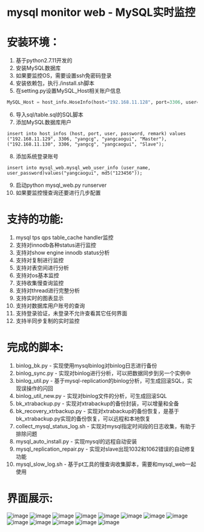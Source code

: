 # mysql monitor web - MySQL实时监控

# 安装环境：
1. 基于python2.7.11开发的
2. 安装MySQL数据库
3. 如果要监控OS，需要设置ssh免密码登录
4. 安装依赖包，执行./install.sh脚本
5. 在setting.py设置MySQL_Host相关账户信息
``` python
MySQL_Host = host_info.HoseInfo(host="192.168.11.128", port=3306, user="yangcg", password="yangcaogui", remark="Monitor")
```
6. 导入sql/table.sql的SQL脚本
7. 添加MySQL数据库用户
``` mysql
insert into host_infos (host, port, user, password, remark) values
("192.168.11.129", 3306, "yangcg", "yangcaogui", "Master"), ("192.168.11.130", 3306, "yangcg", "yangcaogui", "Slave");
```
8. 添加系统登录账号
``` mysql
insert into mysql_web.mysql_web_user_info (user_name, user_password)values("yangcaogui", md5("123456"));
```
9. 启动python mysql_web.py runserver
10. 如果要监控慢查询还要进行几步配置

# 支持的功能:
1. mysql tps qps table_cache handler监控
2. 支持对innodb各种status进行监控
3. 支持对show engine innodb status分析
4. 支持对复制进行监控
5. 支持对表空间进行分析
7. 支持对os基本监控
8. 支持收集慢查询监控
9. 支持对thread进行完整分析
10. 支持实时的图表显示
11. 支持对数据库用户账号的查询
12. 支持登录验证，未登录不允许查看其它任何界面
13. 支持半同步复制的实时监控

# 完成的脚本:
1. binlog_bk.py - 实现使用mysqlbinlog对binlog日志进行备份
2. binlog_sync.py - 实现对binlog进行分析，可以把数据同步到另一个实例中
3. binlog_util.py - 基于mysql-replication的binlog分析，可生成回滚SQL，实现误操作的闪回
4. binlog_util_new.py - 实现对binlog文件的分析，可生成回滚SQL
5. bk_xtrabackup.py - 实现对xtrabackup的备份封装，可以增量和全备
6. bk_recovery_xtrbackup.py - 实现对xtrabackup的备份恢复，是基于bk_xtrabackup.py实现的备份恢复，可以远程和本地恢复
7. collect_mysql_status_log.sh - 实现对mysql指定时间段的日志收集，有助于排除问题
8. mysql_auto_install.py - 实现mysql的远程自动安装
9. mysql_replication_repair.py - 实现对slave出现1032和1062错误的自动修复功能
10. mysql_slow_log.sh - 基于pt工具的慢查询收集脚本，需要和mysql_web一起使用


# 界面展示:
![image](https://github.com/ycg/mysql_web/blob/master/static/img/111.png)
![image](https://github.com/ycg/mysql_web/blob/master/static/img/112.png)
![image](https://github.com/ycg/mysql_web/blob/master/static/img/113.png)
![image](https://github.com/ycg/mysql_web/blob/master/static/img/114.png)
![image](https://github.com/ycg/mysql_web/blob/master/static/img/115.png)
![image](https://github.com/ycg/mysql_web/blob/master/static/img/116.png)
![image](https://github.com/ycg/mysql_web/blob/master/static/img/117.png)
![image](https://github.com/ycg/mysql_web/blob/master/static/img/118.png)
![image](https://github.com/ycg/mysql_web/blob/master/static/img/119.png)
![image](https://github.com/ycg/mysql_web/blob/master/static/img/120.png)
![image](https://github.com/ycg/mysql_web/blob/master/static/img/121.png)
![image](https://github.com/ycg/mysql_web/blob/master/static/img/123.png)
![image](https://github.com/ycg/mysql_web/blob/master/static/img/124.png)
